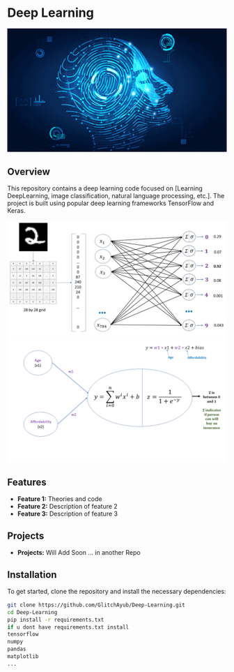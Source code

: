 # Deep Learning 

![Deep Learning](./img/deep.gif)

## Overview

This repository contains a deep learning code focused on [Learning DeepLearning, image classification, natural language processing, etc.]. The project is built using popular deep learning frameworks  TensorFlow and Keras.

![Deep Learning](./img/digits_nn.jpg)
![Deep Learning](./img/nn.png)



## Features

- **Feature 1:** Theories and code
- **Feature 2:** Description of feature 2
- **Feature 3:** Description of feature 3

## Projects
- **Projects:** Will Add Soon ... in another Repo 


## Installation

To get started, clone the repository and install the necessary dependencies:

```bash
git clone https://github.com/GlitchAyub/Deep-Learning.git
cd Deep-Learning
pip install -r requirements.txt
if u dont have requirements.txt install 
tensorflow
numpy
pandas
matplotlib
...

